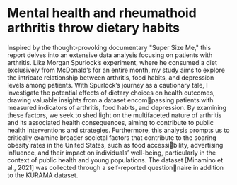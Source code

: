 # Mental health and rheumathoid arthritis throw dietary habits
Inspired by the thought-provoking documentary "Super Size Me," this report delves
into an extensive data analysis focusing on patients with arthritis.
Like Morgan Spurlock’s experiment, where he consumed a diet exclusively from
McDonald’s for an entire month, my study aims to explore the intricate relationship
between arthritis, food habits, and depression levels among patients.
With Spurlock’s journey as a cautionary tale, I investigate the potential effects of
dietary choices on health outcomes, drawing valuable insights from a dataset encompassing patients with measured indicators of arthritis, food habits, and depression.
By examining these factors, we seek to shed light on the multifaceted nature of
arthritis and its associated health consequences, aiming to contribute to public health
interventions and strategies.
Furthermore, this analysis prompts us to critically examine broader societal factors
that contribute to the soaring obesity rates in the United States, such as food accessibility, advertising influence, and their impact on individuals’ well-being, particularly in
the context of public health and young populations.
The dataset [Minamino et al., 2021] was collected through a self-reported questionnaire in addition to the KURAMA dataset.
